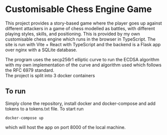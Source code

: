 # Customisable Chess Engine Game
This project provides a story-based game where the player goes up against different attackers in a game of chess modelled as battles, with different playing styles, skills, and positioning. This is provided by my own customisable chess engine which runs in the browser in TypeScript. The site is run with Vite + React with TypeScript and the backend is a Flask app over nginx with a SQLite database.  
  
The program uses the secp256r1 elliptic curve to run the ECDSA algorithm with my own implementation of the curve and algorithm used which follows the RFC 6979 standard.  
The project is split into 3 docker containers  
## To run
Simply clone the repository, install docker and docker-compose and add tokens to a tokens.txt file. To start run
```
docker-compose up
``` 
which will host the app on port 8000 of the local machine.